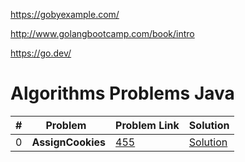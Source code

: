 https://gobyexample.com/

http://www.golangbootcamp.com/book/intro

https://go.dev/



# Algorithms Problems Java

| # | Problem  | Problem Link | Solution |
|---|-------------------------------------------------|-------|-----------------------------------------------------------------------------------------------------|
| 0 | <b>AssignCookies</b>  <br>             | [455](https://leetcode.com/problems/assign-cookies/)| [Solution](https://github.com/midNight-jam/DSA_GO/blob/master/dark/AssignCookies.go)|